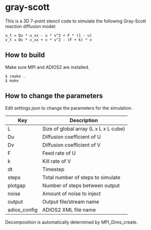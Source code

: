 # gray-scott

This is a 3D 7-point stencil code to simulate the following Gray-Scott
reaction diffusion model:

```
u_t = Du * u_xx - u * v^2 + F * (1 - u)
v_t = Dv * v_xx + v * v^2 - (F + k) * v
```

## How to build

Make sure MPI and ADIOS2 are installed.

```
$ cmake .
$ make
```

## How to change the parameters

Edit settings.json to change the parameters for the simulation.

| Key           | Description                           |
| ------------- | ------------------------------------- |
| L             | Size of global array (L x L x L cube) |
| Du            | Diffusion coefficient of U            |
| Dv            | Diffusion coefficient of V            |
| F             | Feed rate of U                        |
| k             | Kill rate of V                        |
| dt            | Timestep                              |
| steps         | Total number of steps to simulate     |
| plotgap       | Number of steps between output        |
| noise         | Amount of noise to inject             |
| output        | Output file/stream name               |
| adios_config  | ADIOS2 XML file name                  |

Decomposition is automatically determined by MPI_Dims_create.

